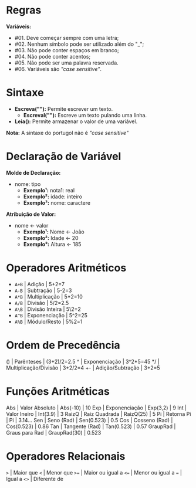# Regras
**Variáveis:**
- #01. Deve começar sempre com uma letra;
- #02. Nenhum símbolo pode ser utilizado além do "_";
- #03. Não pode conter espaços em branco;
- #04. Não pode conter acentos;
- #05. Não pode ser uma palavra reservada.
- #06. Variáveis são *"case sensitive"*.

# Sintaxe

- **Escreva(""):** Permite escrever um texto.
    - **Escreval(""):** Escreve um texto pulando uma linha.
- **Leia():** Permite armazenar o valor de uma variável.

**Nota:** A sintaxe do portugol não é *"case sensitive"*

# Declaração de Variável

**Molde de Declaração:**
- nome: tipo
    - **Exemplo¹:** nota1: real
    - **Exemplo²:** idade: inteiro
    - **Exemplo³:** nome: caractere

**Atribuição de Valor:**
- nome <- valor
    - **Exemplo¹:** Nome <- João
    - **Exemplo²:** Idade <- 20
    - **Exemplo³:** Altura <- 185

# Operadores Aritméticos
- `A+B` | Adição          | 5+2=7
- `A-B` | Subtração       | 5-2=3
- `A*B` | Multiplicação   | 5*2=10
- `A/B` | Divisão         | 5/2=2.5
- `A\B` | Divisão Inteira | 5\2=2
- `A^B` | Exponenciação   | 5^2=25
- `A%B` | Módulo/Resto    | 5%2=1

# Ordem de Precedência
() | Parênteses            | (3+2)/2=2.5 
^  | Exponenciação         | 3^2*5=45
*/ | Multiplicação/Divisão | 3+2/2=4
+- | Adição/Subtração      | 3+2=5

# Funções Aritméticas
Abs      | Valor Absoluto | Abs(-10)     | 10
Exp      | Exponenciação  | Exp(3,2)     | 9
Int      | Valor Ineiro   | Int(3.9)     | 3
RaizQ    | Raiz Quadrada  | RaizQ(25)    | 5
Pi       | Retorna Pi     | Pi           | 3.14...
Sen      | Seno (Rad)     | Sen(0.523)   | 0.5
Cos      | Cosseno (Rad)  | Cos(0.523)   | 0.86
Tan      | Tangente (Rad) | Tan(0.523)   | 0.57
GraupRad | Graus para Rad | GraupRad(30) | 0.523

# Operadores Relacionais
`>`  | Maior que
`<`  | Menor que
`>=` | Maior ou igual a
`<=` | Menor ou igual a
`=`  | Igual a
`<>` | Diferente de